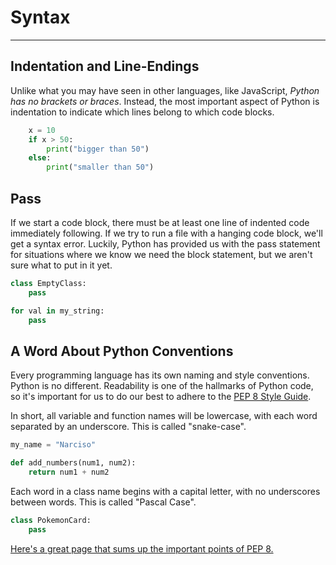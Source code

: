 # Syntax
---
## Indentation and Line-Endings

Unlike what you may have seen in other languages, like JavaScript, *Python has no brackets or braces*. Instead, the most important aspect of Python is indentation to indicate which lines belong to which code blocks.

```py
    x = 10
    if x > 50:
        print("bigger than 50")
    else:
        print("smaller than 50")
```

## Pass

If we start a code block, there must be at least one line of indented code immediately following. If we try to run a file with a hanging code block, we'll get a syntax error. Luckily, Python has provided us with the pass statement for situations where we know we need the block statement, but we aren't sure what to put in it yet.

```py
class EmptyClass:
    pass
```
```py
for val in my_string:
    pass
```

## A Word About Python Conventions

Every programming language has its own naming and style conventions. Python is no different. Readability is one of the hallmarks of Python code, so it's important for us to do our best to adhere to the [PEP 8 Style Guide](https://peps.python.org/pep-0008/).

In short, all variable and function names will be lowercase, with each word separated by an underscore. This is called "snake-case".

```py
my_name = "Narciso"

def add_numbers(num1, num2):
    return num1 + num2
```

Each word in a class name begins with a capital letter, with no underscores between words. This is called "Pascal Case".

```py
class PokemonCard:
    pass
```

[Here's a great page that sums up the important points of PEP 8.](https://realpython.com/python-pep8/)